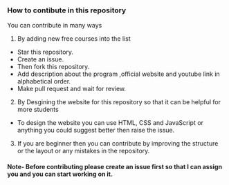 ### How to contibute in this repository 

You can contribute in many ways 

1. By adding new free courses into the list 

- Star this repository.
- Create an issue.
- Then fork this repository.
- Add description about the program ,official website and youtube link in alphabetical order.
- Make pull request and wait for review.

2. By Desgining the website for this repository so that it can be helpful for more students

- To design the website you can use HTML, CSS and JavaScript or anything you could suggest better then raise the issue.

3. If you are beginner then you can contribute by improving the structure or the layout or any mistakes in the repository.

#### Note- Before contributing please create an issue first so that I can assign you and you can start working on it.

